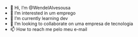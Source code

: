 - 👋 Hi, I’m @WendelAlvesousa
- 👀 I’m interested in  um emprego
- 🌱 I’m currently learning dev
- 💞️ I’m looking to collaborate on uma empresa de tecnologia 
- 📫 How to reach me pelo meu e-mail

<!---
WendelAlvesousa/WendelAlvesousa is a ✨ special ✨ repository because its `README.md` (this file) appears on your GitHub profile.
You can click the Preview link to take a look at your changes.
--->
